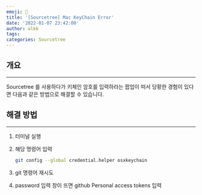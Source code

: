 ```yaml
---
emoji: 👻
title: '[Sourcetree] Mac KeyChain Error'
date: '2022-01-07 23:42:00'
author: olkk
tags: 
categories: Sourcetree
---
```


## 개요

---

Sourcetree 를 사용하다가 키체인 암호를 입력하라는 팝업이 떠서 당황한 경험이 있다면 다음과 같은 방법으로 해결할 수 있습니다.

## 해결 방법

---

1. 터미널 실행
2. 해당 명령어 입력

    ```bash
    git config --global credential.helper osxkeychain
    ```

3. git 명령어 재시도
4. password 입력 창이 뜨면 github Personal access tokens 입력